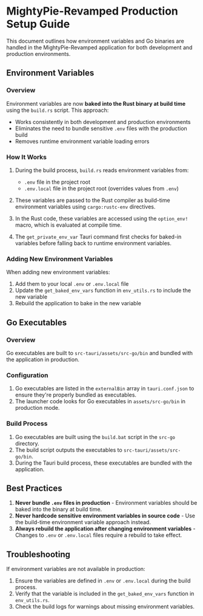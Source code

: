 # MightyPie-Revamped Production Setup Guide

This document outlines how environment variables and Go binaries are handled in the MightyPie-Revamped application for both development and production environments.

## Environment Variables

### Overview

Environment variables are now **baked into the Rust binary at build time** using the `build.rs` script. This approach:

- Works consistently in both development and production environments
- Eliminates the need to bundle sensitive `.env` files with the production build
- Removes runtime environment variable loading errors

### How It Works

1. During the build process, `build.rs` reads environment variables from:
   - `.env` file in the project root
   - `.env.local` file in the project root (overrides values from `.env`)

2. These variables are passed to the Rust compiler as build-time environment variables using `cargo:rustc-env` directives.

3. In the Rust code, these variables are accessed using the `option_env!` macro, which is evaluated at compile time.

4. The `get_private_env_var` Tauri command first checks for baked-in variables before falling back to runtime environment variables.

### Adding New Environment Variables

When adding new environment variables:

1. Add them to your local `.env` or `.env.local` file
2. Update the `get_baked_env_vars` function in `env_utils.rs` to include the new variable
3. Rebuild the application to bake in the new variable

## Go Executables

### Overview

Go executables are built to `src-tauri/assets/src-go/bin` and bundled with the application in production.

### Configuration

1. Go executables are listed in the `externalBin` array in `tauri.conf.json` to ensure they're properly bundled as executables.
2. The launcher code looks for Go executables in `assets/src-go/bin` in production mode.

### Build Process

1. Go executables are built using the `build.bat` script in the `src-go` directory.
2. The build script outputs the executables to `src-tauri/assets/src-go/bin`.
3. During the Tauri build process, these executables are bundled with the application.

## Best Practices

1. **Never bundle `.env` files in production** - Environment variables should be baked into the binary at build time.
2. **Never hardcode sensitive environment variables in source code** - Use the build-time environment variable approach instead.
3. **Always rebuild the application after changing environment variables** - Changes to `.env` or `.env.local` files require a rebuild to take effect.

## Troubleshooting

If environment variables are not available in production:

1. Ensure the variables are defined in `.env` or `.env.local` during the build process.
2. Verify that the variable is included in the `get_baked_env_vars` function in `env_utils.rs`.
3. Check the build logs for warnings about missing environment variables.
